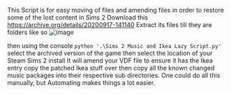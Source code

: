 This Script is for easy moving of files and amending files in order to restore some of the lost content in Sims 2 
Download this 
https://archive.org/details/20200917-141140
Extract its files till they are folders like so
![image](https://github.com/user-attachments/assets/dee96107-3849-496f-b2ad-0be592a3963d)


then using the console
```python '.\Sims 2 Music and Ikea Lazy Script.py'```
select the archived version of the game
then 
select the location of your Steam Sims 2 install
It will amend your VDF file to ensure it has the Ikea entry copy the patched Ikea stuff over then copy all the known changed music packages into their respective sub directories. 
One could do all this manually, but Automating makes things a lot easier.

